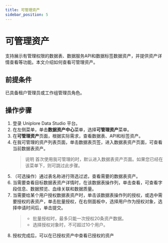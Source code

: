 ```yaml
---
title: 可管理资产
sidebar_position: 5
---
```

# 可管理资产
支持展示有管理权限的数据表、数据服务API和数据标签数据资产，并提供资产详情查看等功能。本文介绍如何查看可管理资产。

## 前提条件
已具备租户管理员或工作组管理员角色。


## 操作步骤
1. 登录 Uniplore Data Studio 平台。
2. 在左侧菜单，单击**数据资产中心**菜单，选择**可管理资产**菜单。
3. 在**可管理资产**页面，根据实际需求，查看数据表、API和标签资产。
4. 在我可管理的资产列表页面，单击数据表页签，进入数据表资产页面，可查看当前数据表资产。
    > 说明 首次使用我可管理的时，默认进入数据表资产页面。如果您已经在该菜单下，则可跳过此步骤。
5. （可选操作）通过表名称进行筛选过滤，查看需要的数据表资产。
6. 当需要查看目标数据表资产详情时，在该数据表操作列，单击查看，可查看字段信息、数据预览、血缘关联和数据质量。
7. 当需要给某个用户授权数据表资产时，单击该数据表操作列的授权，或选中需要授权的表资产，单击批量授权，在右侧面板中，选择用户作为授权对象，选择申请时间后，单击提交。
    > - 批量授权时，最多只能一次授权20条资产数据。
    > - 选择授权对象时，不可超过10个用户。
8. 授权完成后，可以在已授权资产中查看已授权的资产